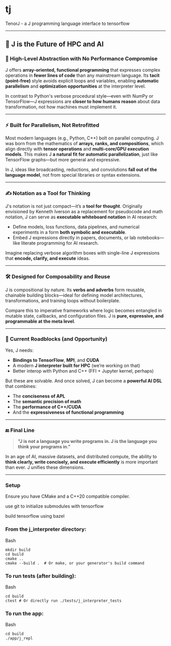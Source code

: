 # tj
TenorJ - a J programming language interface to tensorflow

---

## 🚀 **J is the Future of HPC and AI**

### 🧠 High-Level Abstraction with No Performance Compromise

J offers **array-oriented, functional programming** that expresses complex operations in **fewer lines of code** than any mainstream language. Its **tacit (point-free)** style avoids explicit loops and variables, enabling **automatic parallelism** and **optimization opportunities** at the interpreter level.

In contrast to Python's verbose procedural style—even with NumPy or TensorFlow—J expressions are **closer to how humans reason** about data transformation, not how machines must implement it.

---

### ⚡ Built for Parallelism, Not Retrofitted

Most modern languages (e.g., Python, C++) bolt on parallel computing. J was born from the mathematics of **arrays, ranks, and compositions**, which align directly with **tensor operations** and **multi-core/GPU execution models**. This makes J **a natural fit for automatic parallelization**, just like TensorFlow graphs—but more general and expressive.

In J, ideas like broadcasting, reductions, and convolutions **fall out of the language model**, not from special libraries or syntax extensions.

---

### ✍️ Notation as a Tool for Thinking

J's notation is not just compact—it’s a **tool for thought**. Originally envisioned by Kenneth Iverson as a replacement for pseudocode and math notation, J can serve as **executable whiteboard notation** in AI research:

* Define models, loss functions, data pipelines, and numerical experiments in a form **both symbolic and executable**.
* Embed J expressions directly in papers, documents, or lab notebooks—like literate programming for AI research.

Imagine replacing verbose algorithm boxes with single-line J expressions that **encode, clarify, and execute** ideas.

---

### 🛠️ Designed for Composability and Reuse

J is compositional by nature. Its **verbs and adverbs** form reusable, chainable building blocks—ideal for defining model architectures, transformations, and training loops without boilerplate.

Compare this to imperative frameworks where logic becomes entangled in mutable state, callbacks, and configuration files. J is **pure, expressive, and programmable at the meta level**.

---

### 🚧 Current Roadblocks (and Opportunity)

Yes, J needs:

* **Bindings to TensorFlow**, **MPI**, and **CUDA**
* A modern **J interpreter built for HPC** (we’re working on that)
* Better interop with Python and C++ (FFI + Jupyter kernel, perhaps)

But these are solvable. And once solved, J can become a **powerful AI DSL** that combines:

* The **conciseness of APL**
* The **semantic precision of math**
* The **performance of C++/CUDA**
* And the **expressiveness of functional programming**

---

### 🔚 Final Line

> **"J is not a language you write programs in. J is the language you think your programs in."**

In an age of AI, massive datasets, and distributed compute, the ability to **think clearly, write concisely, and execute efficiently** is more important than ever. J unifies these dimensions.

---

### Setup

Ensure you have CMake and a C++20 compatible compiler.

use git to initialize submodules with tensorflow

build tensorflow using bazel

### From the j_interpreter directory:
Bash
~~~
mkdir build
cd build
cmake ..
cmake --build .  # Or make, or your generator's build command
~~~
### To run tests (after building):
Bash
~~~
cd build
ctest # Or directly run ./tests/j_interpreter_tests
~~~
### To run the app:
Bash
~~~
cd build
./app/j_repl
~~~